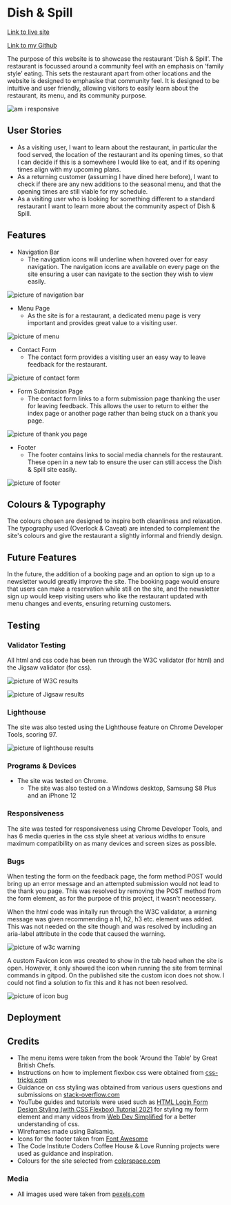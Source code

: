 # Dish & Spill

[Link to live site](https://george-downer40.github.io/dish-and-spill/)

[Link to my Github](https://github.com/george-downer40)

The purpose of this website is to showcase the restaurant ‘Dish & Spill’. The restaurant is focussed around a community feel with an emphasis on ‘family style’ eating. This sets the restaurant apart from other locations and the website is designed to emphasise that community feel. It is designed to be intuitive and user friendly, allowing visitors to easily learn about the restaurant, its menu, and its community purpose.

![am i responsive](/docs/screenshots/am-i-responsive-image.png "responsiveness example")

## User Stories

* As a visiting user, I want to learn about the restaurant, in particular the food served, the location of the restaurant and its opening times, so that I can decide if this is a somewhere I  would like to eat, and if its opening times align with my upcoming plans.
* As a returning customer (assuming I have dined here before), I want to check if there are any new additions to the seasonal menu, and that the opening times are still viable for my schedule.
* As a visiting user who is looking for something different to a standard restaurant I want to learn more about the community aspect of Dish & Spill.

## Features

* Navigation Bar
    * The navigation icons will underline when hovered over for easy navigation. The navigation icons are available on every page on the site ensuring a user can navigate to the section they wish to view easily.

![picture of navigation bar](/docs/screenshots/nav-bar.png "navigation bar")

* Menu Page
    * As the site is for a restaurant, a dedicated menu page is very important and provides great value to a visiting user.

![picture of menu](/docs/screenshots/menu-page.png "menu page")

* Contact Form
    * The contact form provides a visiting user an easy way to leave feedback for the restaurant.

![picture of contact form](/docs/screenshots/contact-form.png "contact form")

* Form Submission Page
    * The contact form links to a form submission page thanking the user for leaving feedback. This allows the user to return to either the index page or another page rather than being stuck on a thank you page.

![picture of thank you page](/docs/screenshots/form-submission-page.png "submission page")

* Footer
    * The footer contains links to social media channels for the restaurant. These open in a new tab to ensure the user can still access the Dish & Spill site easily.

![picture of footer](/docs/screenshots/footer.png "footer")

## Colours & Typography

The colours chosen are designed to inspire both cleanliness and relaxation. The typography used (Overlock & Caveat) are intended to complement the site's colours and give the restaurant a slightly informal and friendly design.

## Future Features

In the future, the addition of a booking page and an option to sign up to a newsletter would greatly improve the site. The booking page would ensure that users can make a reservation while still on the site, and the newsletter sign up would keep visiting users who like the restaurant updated with menu changes and events, ensuring returning customers.

## Testing
### Validator Testing

All html and css code has been run through the W3C validator (for html) and the Jigsaw validator (for css).

![picture of W3C results](/docs/screenshots/w3-validator-no-errors.png "W3C results")

![picture of Jigsaw results](/docs/screenshots/jigsaw-results.png "Jigsaw results")

### Lighthouse

The site was also tested using the Lighthouse feature on Chrome Developer Tools, scoring 97.

![picture of lighthouse results](/docs/screenshots/lighthouse-score.png "lighthouse score")

### Programs & Devices

* The site was tested on Chrome.
    * The site was also tested on a Windows desktop, Samsung S8 Plus and an iPhone 12

### Responsiveness

The site was tested for responsiveness using Chrome Developer Tools, and has 6 media queries in the css style sheet at various widths to ensure maximum compatibility on as many devices and screen sizes as possible.

### Bugs

When testing the form on the feedback page, the form method POST would bring up an error message and an attempted submission would not lead to the thank you page. This was resolved by removing the POST method from the form element, as for the purpose of this project, it wasn't neccessary.

When the html code was initally run through the W3C validator, a warning message was given recommending a h1, h2, h3 etc. element was added. This was not needed on the site though and was resolved by including an aria-label attribute in the code that caused the warning.

![picture of w3c warning](/docs/screenshots/index.html-w3-validation-error.png "w3c warning")

A custom Favicon icon was created to show in the tab head when the site is open. However, it only showed the icon when running the site from terminal commands in gitpod. On the published site the custom icon does not show. I could not find a solution to fix this and it has not been resolved.

![picture of icon bug](/docs/screenshots/icon-bug.png "icon bug")

## Deployment

## Credits

 * The menu items were taken from the book 'Around the Table' by Great British Chefs.
 * Instructions on how to implement flexbox css were obtained from [css-tricks.com](https://css-tricks.com/snippets/css/a-guide-to-flexbox/)
 * Guidance on css styling was obtained from various users questions and submissions on [stack-overflow.com](https://stackoverflow.com/)
 * YouTube guides and tutorials were used such as [HTML Login Form Design Styling (with CSS Flexbox) Tutorial 2021](https://www.youtube.com/watch?v=Ba-Ly1EQg2A&t=670s/) for styling my form element and many videos from [Web Dev Simplified](https://www.youtube.com/channel/UCFbNIlppjAuEX4znoulh0Cw/) for a better understanding of css.
 * Wireframes made using Balsamiq.
 * Icons for the footer taken from [Font Awesome](https://fontawesome.com/)
 * The Code Institute Coders Coffee House & Love Running projects were used as guidance and inspiration.
 * Colours for the site selected from [colorspace.com](https://mycolor.space/?hex=%23F2F4E8&sub=1/)
 
 ### Media

 * All images used were taken from [pexels.com](https://www.pexels.com/)







